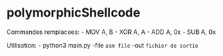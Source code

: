 # polymorphicShellcode


Commandes remplacees:
    - MOV A, B
    - XOR A, A
    - ADD A, 0x
    - SUB A, 0x



Utilisation:
    - python3 main.py -file `asm file` -out `fichier de sortie`

